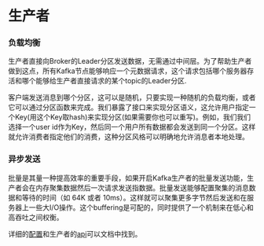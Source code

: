 生产者
=========================================
### 负载均衡
生产者直接向Broker的Leader分区发送数据，无需通过中间层。为了帮助生产者做到这点，所有Kafka节点能够响应一个元数据请求，这个请求包括哪个服务器存活和哪个能够给生产者直接请求的某个topic的Leader分区.

客户端发送消息到哪个分区，这可以是随机，只要实现一种随机的负载均衡，或者它可以通过分区函数来完成。我们暴露了接口来实现分区语义，这允许用户指定一个Key(用这个Key取hash)来实现分区(如果需要你也可以重写)。例如，我们我们选择一个user id作为Key，然后同一个用户所有数据都会发送到同一个分区。这样就允许消费者指定他们的消费，这种分区风格可以明确地允许消息者本地处理。

### 异步发送
批量是其量一种提高效率的重要手段，如果开启Kafka生产者的批量发送功能，生产者会在内存聚集数据然后一次请求发送指数据。批量发送能够配置聚集的消息数据和等待的时间（如 64K 或者 10ms）。这样就可以聚集更多字节然后发送和在服务器上一些大I/O操作。这个buffering是可配的，同时提供了一个机制来在低心和高吞吐之间权衡。

详细的[配置](http://kafka.apache.org/documentation.html#producerconfigs)和生产者的[api](http://kafka.apache.org/082/javadoc/index.html?org/apache/kafka/clients/producer/KafkaProducer.html)可以文档中找到。
